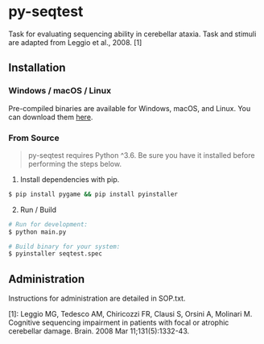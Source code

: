 # py-seqtest

Task for evaluating sequencing ability in cerebellar ataxia. Task and stimuli are adapted from Leggio et al., 2008. [1]



## Installation

### Windows / macOS / Linux

Pre-compiled binaries are available for Windows, macOS, and Linux. You can download them [here](https://gitlab.com/ojjo/py-seqtest/tags/v0.1.1).

### From Source

> py-seqtest requires Python ^3.6. Be sure you have it installed before performing the steps below. 

1. Install dependencies with pip.

```bash
$ pip install pygame && pip install pyinstaller

```

2. Run / Build

```bash
# Run for development: 
$ python main.py 

# Build binary for your system: 
$ pyinstaller seqtest.spec 
```

## Administration
Instructions for administration are detailed in SOP.txt.


[1]: Leggio MG, Tedesco AM, Chiricozzi FR, Clausi S, Orsini A, Molinari M. Cognitive sequencing impairment in patients with focal or atrophic cerebellar damage. Brain. 2008 Mar 11;131(5):1332-43.
